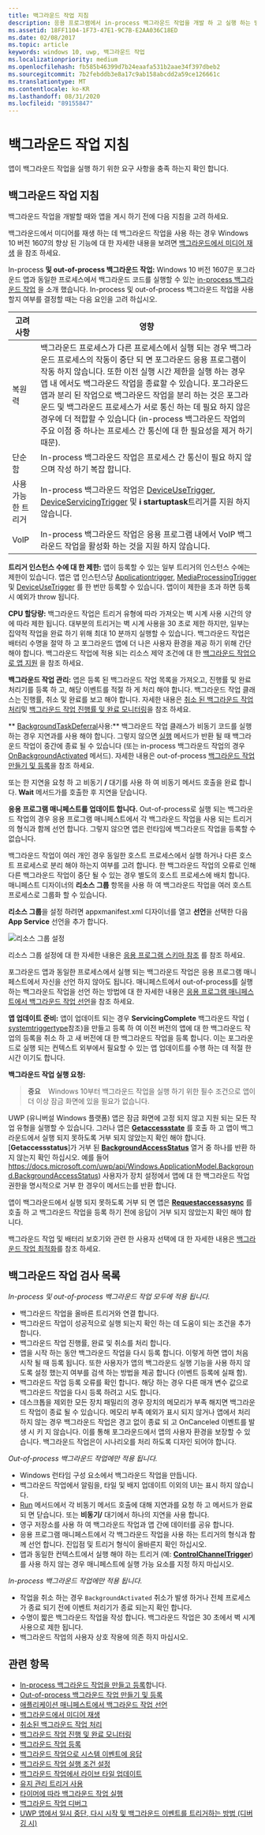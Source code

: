 ```yaml
---
title: 백그라운드 작업 지침
description: 응용 프로그램에서 in-process 백그라운드 작업을 개발 하 고 실행 하는 방법에 대 한 자세한 지침을 확인 하세요.
ms.assetid: 18FF1104-1F73-47E1-9C7B-E2AA036C18ED
ms.date: 02/08/2017
ms.topic: article
keywords: windows 10, uwp, 백그라운드 작업
ms.localizationpriority: medium
ms.openlocfilehash: fb585b46399d7b24eaafa531b2aae34f397dbeb2
ms.sourcegitcommit: 7b2febddb3e8a17c9ab158abcdd2a59ce126661c
ms.translationtype: MT
ms.contentlocale: ko-KR
ms.lasthandoff: 08/31/2020
ms.locfileid: "89155847"
---
```

# <a name="guidelines-for-background-tasks"></a>백그라운드 작업 지침


앱이 백그라운드 작업을 실행 하기 위한 요구 사항을 충족 하는지 확인 합니다.

## <a name="background-task-guidance"></a>백그라운드 작업 지침

백그라운드 작업을 개발할 때와 앱을 게시 하기 전에 다음 지침을 고려 하세요.

백그라운드에서 미디어를 재생 하는 데 백그라운드 작업을 사용 하는 경우 Windows 10 버전 1607의 향상 된 기능에 대 한 자세한 내용을 보려면 [백그라운드에서 미디어 재생](../audio-video-camera/background-audio.md) 을 참조 하세요.

In-process **및 out-of-process 백그라운드 작업:** Windows 10 버전 1607은 포그라운드 앱과 동일한 프로세스에서 백그라운드 코드를 실행할 수 있는 [in-process 백그라운드 작업](create-and-register-an-inproc-background-task.md) 을 소개 했습니다. In-process 및 out-of-process 백그라운드 작업을 사용할지 여부를 결정할 때는 다음 요인을 고려 하십시오.

|고려 사항 | 영향 |
|--------------|--------|
|복원력   | 백그라운드 프로세스가 다른 프로세스에서 실행 되는 경우 백그라운드 프로세스의 작동이 중단 되 면 포그라운드 응용 프로그램이 작동 하지 않습니다. 또한 이전 실행 시간 제한을 실행 하는 경우 앱 내 에서도 백그라운드 작업을 종료할 수 있습니다. 포그라운드 앱과 분리 된 작업으로 백그라운드 작업을 분리 하는 것은 포그라운드 및 백그라운드 프로세스가 서로 통신 하는 데 필요 하지 않은 경우에 더 적합할 수 있습니다 (in-process 백그라운드 작업의 주요 이점 중 하나는 프로세스 간 통신에 대 한 필요성을 제거 하기 때문). |
|단순함    | In-process 백그라운드 작업은 프로세스 간 통신이 필요 하지 않으며 작성 하기 복잡 합니다.  |
|사용 가능한 트리거 | In-process 백그라운드 작업은 [DeviceUseTrigger](/uwp/api/windows.applicationmodel.background.deviceusetrigger?f=255&MSPPError=-2147217396), [DeviceServicingTrigger](/uwp/api/windows.applicationmodel.background.deviceservicingtrigger) 및 **i startuptask**트리거를 지원 하지 않습니다. |
|VoIP | In-process 백그라운드 작업은 응용 프로그램 내에서 VoIP 백그라운드 작업을 활성화 하는 것을 지원 하지 않습니다. |  

**트리거 인스턴스 수에 대 한 제한:** 앱이 등록할 수 있는 일부 트리거의 인스턴스 수에는 제한이 있습니다. 앱은 앱 인스턴스당   [Applicationtrigger](/uwp/api/Windows.ApplicationModel.Background.ApplicationTrigger), [MediaProcessingTrigger](/uwp/api/windows.applicationmodel.background.mediaprocessingtrigger) 및 [DeviceUseTrigger](/uwp/api/windows.applicationmodel.background.deviceusetrigger?f=255&MSPPError=-2147217396) 를 한 번만 등록할 수 있습니다. 앱이이 제한을 초과 하면 등록 시 예외가 throw 됩니다.

**CPU 할당량:** 백그라운드 작업은 트리거 유형에 따라 가져오는 벽 시계 사용 시간의 양에 따라 제한 됩니다. 대부분의 트리거는 벽 시계 사용을 30 초로 제한 하지만, 일부는 집약적 작업을 완료 하기 위해 최대 10 분까지 실행할 수 있습니다. 백그라운드 작업은 배터리 수명을 절약 하 고 포그라운드 앱에 더 나은 사용자 환경을 제공 하기 위해 간단 해야 합니다. 백그라운드 작업에 적용 되는 리소스 제약 조건에 대 한 [백그라운드 작업으로 앱 지원](support-your-app-with-background-tasks.md) 을 참조 하세요.

**백그라운드 작업 관리:** 앱은 등록 된 백그라운드 작업 목록을 가져오고, 진행률 및 완료 처리기를 등록 하 고, 해당 이벤트를 적절 하 게 처리 해야 합니다. 백그라운드 작업 클래스는 진행률, 취소 및 완료를 보고 해야 합니다. 자세한 내용은 [취소 된 백그라운드 작업 처리](handle-a-cancelled-background-task.md)및 [백그라운드 작업 진행률 및 완료 모니터링](monitor-background-task-progress-and-completion.md)을 참조 하세요.

** [BackgroundTaskDeferral](/uwp/api/Windows.ApplicationModel.Background.BackgroundTaskDeferral)사용:** 백그라운드 작업 클래스가 비동기 코드를 실행 하는 경우 지연과를 사용 해야 합니다. 그렇지 않으면 [실행](/uwp/api/windows.applicationmodel.background.ibackgroundtask.run) 메서드가 반환 될 때 백그라운드 작업이 중간에 종료 될 수 있습니다 (또는 in-process 백그라운드 작업의 경우 [OnBackgroundActivated](/uwp/api/windows.ui.xaml.application.onbackgroundactivated) 메서드). 자세한 내용은 out-of-process [백그라운드 작업 만들기 및 등록](create-and-register-a-background-task.md)을 참조 하세요.

또는 한 지연을 요청 하 고 비동기 **/** 대기를 사용 하 여 비동기 메서드 호출을 완료 합니다. **Wait** 메서드가를 호출한 후 지연을 닫습니다.

**응용 프로그램 매니페스트를 업데이트 합니다.**  Out-of-process로 실행 되는 백그라운드 작업의 경우 응용 프로그램 매니페스트에서 각 백그라운드 작업을 사용 되는 트리거의 형식과 함께 선언 합니다. 그렇지 않으면 앱은 런타임에 백그라운드 작업을 등록할 수 없습니다.

백그라운드 작업이 여러 개인 경우 동일한 호스트 프로세스에서 실행 하거나 다른 호스트 프로세스로 분리 해야 하는지 여부를 고려 합니다. 한 백그라운드 작업의 오류로 인해 다른 백그라운드 작업이 중단 될 수 있는 경우 별도의 호스트 프로세스에 배치 합니다.  매니페스트 디자이너의 **리소스 그룹** 항목을 사용 하 여 백그라운드 작업을 여러 호스트 프로세스로 그룹화 할 수 있습니다. 

**리소스 그룹**을 설정 하려면 appxmanifest.xml 디자이너를 열고 **선언**을 선택한 다음 **App Service** 선언을 추가 합니다.

![리소스 그룹 설정](images/resourcegroup.png)

리소스 그룹 설정에 대 한 자세한 내용은 [응용 프로그램 스키마 참조](/uwp/schemas/appxpackage/uapmanifestschema/element-application) 를 참조 하세요.

포그라운드 앱과 동일한 프로세스에서 실행 되는 백그라운드 작업은 응용 프로그램 매니페스트에서 자신을 선언 하지 않아도 됩니다. 매니페스트에서 out-of-process를 실행 하는 백그라운드 작업을 선언 하는 방법에 대 한 자세한 내용은 [응용 프로그램 매니페스트에서 백그라운드 작업 선언](declare-background-tasks-in-the-application-manifest.md)을 참조 하세요.

**앱 업데이트 준비:** 앱이 업데이트 되는 경우 **ServicingComplete** 백그라운드 작업 ( [systemtriggertype](/uwp/api/Windows.ApplicationModel.Background.SystemTriggerType)참조)을 만들고 등록 하 여 이전 버전의 앱에 대 한 백그라운드 작업의 등록을 취소 하 고 새 버전에 대 한 백그라운드 작업을 등록 합니다. 이는 포그라운드로 실행 되는 컨텍스트 외부에서 필요할 수 있는 앱 업데이트를 수행 하는 데 적절 한 시간 이기도 합니다.

**백그라운드 작업 실행 요청:**

> **중요**    Windows 10부터 백그라운드 작업을 실행 하기 위한 필수 조건으로 앱이 더 이상 잠금 화면에 있을 필요가 없습니다.

UWP (유니버설 Windows 플랫폼) 앱은 잠금 화면에 고정 되지 않고 지원 되는 모든 작업 유형을 실행할 수 있습니다. 그러나 앱은 [**Getaccessstate**](/uwp/api/windows.applicationmodel.background.backgroundexecutionmanager.getaccessstatus) 를 호출 하 고 앱이 백그라운드에서 실행 되지 못하도록 거부 되지 않았는지 확인 해야 합니다. [**Getaccessstatus**]가 거부 된 [**BackgroundAccessStatus**](/uwp/api/windows.applicationmodel.background.backgroundaccessstatus) 열거 중 하나를 반환 하지 않는지 확인 하십시오. 예를 들어 https://docs.microsoft.com/uwp/api/Windows.ApplicationModel.Background.BackgroundAccessStatus) 사용자가 장치 설정에서 앱에 대 한 백그라운드 작업 권한을 명시적으로 거부 한 경우이 메서드는를 반환 합니다.

앱이 백그라운드에서 실행 되지 못하도록 거부 되 면 앱은 [**Requestaccessasync**](/uwp/api/windows.applicationmodel.background.backgroundexecutionmanager.getaccessstatus) 를 호출 하 고 백그라운드 작업을 등록 하기 전에 응답이 거부 되지 않았는지 확인 해야 합니다.

백그라운드 작업 및 배터리 보호기와 관련 한 사용자 선택에 대 한 자세한 내용은 [백그라운드 작업 최적화](../debug-test-perf/optimize-background-activity.md)를 참조 하세요. 
## <a name="background-task-checklist"></a>백그라운드 작업 검사 목록

*In-process 및 out-of-process 백그라운드 작업 모두에 적용 됩니다.*

-   백그라운드 작업을 올바른 트리거와 연결 합니다.
-   백그라운드 작업이 성공적으로 실행 되는지 확인 하는 데 도움이 되는 조건을 추가 합니다.
-   백그라운드 작업 진행률, 완료 및 취소를 처리 합니다.
-   앱을 시작 하는 동안 백그라운드 작업을 다시 등록 합니다. 이렇게 하면 앱이 처음 시작 될 때 등록 됩니다. 또한 사용자가 앱의 백그라운드 실행 기능을 사용 하지 않도록 설정 했는지 여부를 검색 하는 방법을 제공 합니다 (이벤트 등록에 실패 함).
-   백그라운드 작업 등록 오류를 확인 합니다. 해당 하는 경우 다른 매개 변수 값으로 백그라운드 작업을 다시 등록 하려고 시도 합니다.
-   데스크톱을 제외한 모든 장치 패밀리의 경우 장치의 메모리가 부족 해지면 백그라운드 작업이 종료 될 수 있습니다. 메모리 부족 예외가 표시 되지 않거나 앱에서 처리 하지 않는 경우 백그라운드 작업은 경고 없이 종료 되 고 OnCanceled 이벤트를 발생 시 키 지 않습니다. 이를 통해 포그라운드에서 앱의 사용자 환경을 보장할 수 있습니다. 백그라운드 작업은이 시나리오를 처리 하도록 디자인 되어야 합니다.

*Out-of-process 백그라운드 작업에만 적용 됩니다.*

-   Windows 런타임 구성 요소에서 백그라운드 작업을 만듭니다.
-   백그라운드 작업에서 알림을, 타일 및 배지 업데이트 이외의 UI는 표시 하지 않습니다.
-   [Run](/uwp/api/windows.applicationmodel.background.ibackgroundtask.run) 메서드에서 각 비동기 메서드 호출에 대해 지연과를 요청 하 고 메서드가 완료 되 면 닫습니다. 또는 **비동기/** 대기에서 하나의 지연을 사용 합니다.
-   영구 저장소를 사용 하 여 백그라운드 작업과 앱 간에 데이터를 공유 합니다.
-   응용 프로그램 매니페스트에서 각 백그라운드 작업을 사용 하는 트리거의 형식과 함께 선언 합니다. 진입점 및 트리거 형식이 올바른지 확인 하십시오.
-   앱과 동일한 컨텍스트에서 실행 해야 하는 트리거 (예: [**ControlChannelTrigger**](/uwp/api/Windows.Networking.Sockets.ControlChannelTrigger))를 사용 하지 않는 경우 매니페스트에 실행 가능 요소를 지정 하지 마십시오.

*In-process 백그라운드 작업에만 적용 됩니다.*

- 작업을 취소 하는 경우 `BackgroundActivated` 취소가 발생 하거나 전체 프로세스가 종료 되기 전에 이벤트 처리기가 종료 되는지 확인 합니다.
-   수명이 짧은 백그라운드 작업을 작성 합니다. 백그라운드 작업은 30 초에서 벽 시계 사용으로 제한 됩니다.
-   백그라운드 작업의 사용자 상호 작용에 의존 하지 마십시오.

## <a name="related-topics"></a>관련 항목

* [In-process 백그라운드 작업을 만들고 등록](create-and-register-an-inproc-background-task.md)합니다.
* [Out-of-process 백그라운드 작업 만들기 및 등록](create-and-register-a-background-task.md)
* [애플리케이션 매니페스트에서 백그라운드 작업 선언](declare-background-tasks-in-the-application-manifest.md)
* [백그라운드에서 미디어 재생](../audio-video-camera/background-audio.md)
* [취소된 백그라운드 작업 처리](handle-a-cancelled-background-task.md)
* [백그라운드 작업 진행 및 완료 모니터링](monitor-background-task-progress-and-completion.md)
* [백그라운드 작업 등록](register-a-background-task.md)
* [백그라운드 작업으로 시스템 이벤트에 응답](respond-to-system-events-with-background-tasks.md)
* [백그라운드 작업 실행 조건 설정](set-conditions-for-running-a-background-task.md)
* [백그라운드 작업에서 라이브 타일 업데이트](update-a-live-tile-from-a-background-task.md)
* [유지 관리 트리거 사용](use-a-maintenance-trigger.md)
* [타이머에 따라 백그라운드 작업 실행](run-a-background-task-on-a-timer-.md)
* [백그라운드 작업 디버그](debug-a-background-task.md)
* [UWP 앱에서 일시 중단, 다시 시작 및 백그라운드 이벤트를 트리거하는 방법 (디버깅 시)](/previous-versions/hh974425(v=vs.110))

 

 